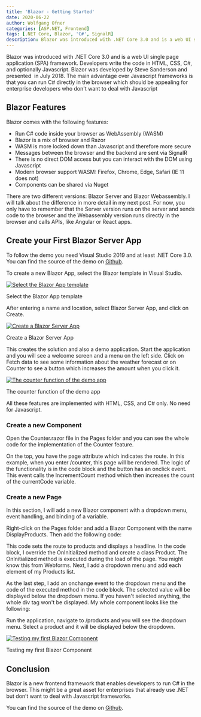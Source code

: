 ```yaml
---
title: 'Blazor - Getting Started'
date: 2020-06-22
author: Wolfgang Ofner
categories: [ASP.NET, Frontend]
tags: [.NET Core, Blazor, 'C#', SignalR]
description: Blazor was introduced with .NET Core 3.0 and is a web UI single page application (SPA) framework. Developers write the code in HTML, CSS and C#.
---
```

Blazor was introduced with .NET Core 3.0 and is a web UI single page application (SPA) framework. Developers write the code in HTML, CSS, C#, and optionally Javascript. Blazor was developed by Steve Sanderson and presented  in July 2018. The main advantage over Javascript frameworks is that you can run C# directly in the browser which should be appealing for enterprise developers who don't want to deal with Javascript

## Blazor Features

Blazor comes with the following features:

  * Run C# code inside your browser as WebAssembly (WASM)
  * Blazor is a mix of browser and Razor
  * WASM is more locked down than Javascript and therefore more secure
  * Messages between the browser and the backend are sent via SignalR
  * There is no direct DOM access but you can interact with the DOM using Javascript
  * Modern browser support WASM: Firefox, Chrome, Edge, Safari (IE 11 does not)
  * Components can be shared via Nuget

There are two different versions: Blazor Server and Blazor Webassembly. I will talk about the difference in more detail in my next post. For now, you only have to remember that the Server version runs on the server and sends code to the browser and the Webassembly version runs directly in the browser and calls APIs, like Angular or React apps.

## Create your First Blazor Server App

To follow the demo you need Visual Studio 2019 and at least .NET Core 3.0. You can find the source of the demo on <a href="https://github.com/WolfgangOfner/Blazor-Server" target="_blank" rel="noopener noreferrer">Github</a>.

To create a new Blazor App, select the Blazor template in Visual Studio.

<div class="col-12 col-sm-10 aligncenter">
  <a href="/assets/img/posts/2020/06/Select-the-Blazor-App-template.jpg"><img loading="lazy" src="/assets/img/posts/2020/06/Select-the-Blazor-App-template.jpg" alt="Select the Blazor App template" /></a>
  
  <p>
    Select the Blazor App template
  </p>
</div>

After entering a name and location, select Blazor Server App, and click on Create.

<div class="col-12 col-sm-10 aligncenter">
  <a href="/assets/img/posts/2020/06/Create-a-Blazor-Server-App.jpg"><img loading="lazy" src="/assets/img/posts/2020/06/Create-a-Blazor-Server-App.jpg" alt="Create a Blazor Server App" /></a>
  
  <p>
    Create a Blazor Server App
  </p>
</div>

This creates the solution and also a demo application. Start the application and you will see a welcome screen and a menu on the left side. Click on Fetch data to see some information about the weather forecast or on Counter to see a button which increases the amount when you click it.

<div class="col-12 col-sm-10 aligncenter">
  <a href="/assets/img/posts/2020/06/The-counter-function-of-the-demo-app.jpg"><img loading="lazy" src="/assets/img/posts/2020/06/The-counter-function-of-the-demo-app.jpg" alt="The counter function of the demo app" /></a>
  
  <p>
    The counter function of the demo app
  </p>
</div>

All these features are implemented with HTML, CSS, and C# only. No need for Javascript.

### Create a new Component

Open the Counter.razor file in the Pages folder and you can see the whole code for the implementation of the Counter feature.

<script src="https://gist.github.com/WolfgangOfner/ed5e1aaa61641daf8335c4ecd362ac8a.js"></script>

On the top, you have the page attribute which indicates the route. In this example, when you enter /counter, this page will be rendered. The logic of the functionality is in the code block and the button has an onclick event. This event calls the IncrementCount method which then increases the count of the currentCode variable.

### Create a new Page

In this section, I will add a new Blazor component with a dropdown menu, event handling, and binding of a variable.

Right-click on the Pages folder and add a Blazor Component with the name DisplayProducts. Then add the following code:

<script src="https://gist.github.com/WolfgangOfner/92fed086c53691a3a66805142b774986.js"></script>

This code sets the route to products and displays a headline. In the code block, I override the OnInitialized method and create a class Product. The OnInitialized method is executed during the load of the page. You might know this from Webforms. Next, I add a dropdown menu and add each element of my Products list.

<script src="https://gist.github.com/WolfgangOfner/1dbb95e15b8fe01e885814ae8a7dd25b.js"></script>

As the last step, I add an onchange event to the dropdown menu and the code of the executed method in the code block. The selected value will be displayed below the dropdown menu. If you haven't selected anything, the whole div tag won't be displayed. My whole component looks like the following:

<script src="https://gist.github.com/WolfgangOfner/fa46865da518b050a16be5a326bf100f.js"></script>

Run the application, navigate to /products and you will see the dropdown menu. Select a product and it will be displayed below the dropdown.

<div class="col-12 col-sm-10 aligncenter">
  <a href="/assets/img/posts/2020/06/Testing-my-first-Blazor-Component.jpg"><img loading="lazy" src="/assets/img/posts/2020/06/Testing-my-first-Blazor-Component.jpg" alt="Testing my first Blazor Component" /></a>
  
  <p>
    Testing my first Blazor Component
  </p>
</div>

## Conclusion

Blazor is a new frontend framework that enables developers to run C# in the browser. This might be a great asset for enterprises that already use .NET but don&#8217;t want to deal with Javascript frameworks.

You can find the source of the demo on <a href="https://github.com/WolfgangOfner/Blazor-Server" target="_blank" rel="noopener noreferrer">Github</a>.
